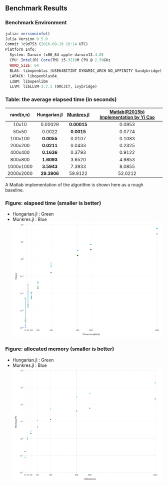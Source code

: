 ## Benchmark Results

### Benchmark Environment
```julia
julia> versioninfo()
Julia Version 0.5.0
Commit 3c9d753 (2016-09-19 18:14 UTC)
Platform Info:
  System: Darwin (x86_64-apple-darwin13.4.0)
  CPU: Intel(R) Core(TM) i5-3210M CPU @ 2.50GHz
  WORD_SIZE: 64
  BLAS: libopenblas (USE64BITINT DYNAMIC_ARCH NO_AFFINITY Sandybridge)
  LAPACK: libopenblas64_
  LIBM: libopenlibm
  LLVM: libLLVM-3.7.1 (ORCJIT, ivybridge)
```

### Table: the average elapsed time (in seconds)
| rand(n,n)  | Hungarian.jl| [Munkres.jl](https://github.com/FugroRoames/Munkres.jl) |  [Matlab(R2015b) Implementation by Yi Cao](http://cn.mathworks.com/matlabcentral/fileexchange/20652-hungarian-algorithm-for-linear-assignment-problems--v2-3-)|
|:-:|:-:|:-:|:-:|
| 10x10 | 0.00029  | **0.00015**   | 0.0953 |
| 50x50 | 0.0022  | **0.0015**  | 0.0774 |
| 100x100|**0.0055** | 0.0107   | 0.1083 |
| 200x200|**0.0211**  | 0.0433   | 0.2325 |
| 400x400|**0.1636** | 0.3793   | 0.9122 |
| 800x800|**1.6093**   | 3.6520  | 4.9853 |
| 1000x1000| **3.5943**| 7.3933  | 8.0855 |
| 2000x2000| **29.3906**| 59.9122 |52.0212 |

A Matlab implementation of the algorithm is shown here as a rough baseline.

### Figure: elapsed time (smaller is better)

- Hungarian.jl : Green
- Munkres.jl   : Blue
![time](time.png)

### Figure: allocated memory (smaller is better)

- Hungarian.jl : Green
- Munkres.jl   : Blue
![memory](mem.png)
